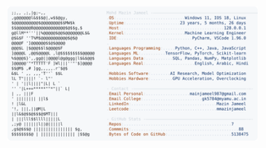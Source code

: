 <picture>
  <source srcset="https://raw.githubusercontent.com/mmazinjameel/mmazinjameel/main/dark_mode.svg?v=1746130255" media="(prefers-color-scheme: dark)">
  <img src="https://raw.githubusercontent.com/mmazinjameel/mmazinjameel/main/light_mode.svg?v=1746130255">
</picture>
